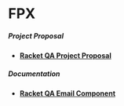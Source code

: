 # FPX

##### Project Proposal
* [**Racket QA Project Proposal**][Project Proposal]

##### Documentation
* [**Racket QA Email Component**][QA-Email Documentation]



<!-- Links -->
[QA-Email Documentation]: https://github.com/YongCho/FPX/blob/master/QA-Email/Documentation/Racket%20QA%20Email%20Functionality.md
[Project Proposal]: https://github.com/Dossar/FP4-proposal